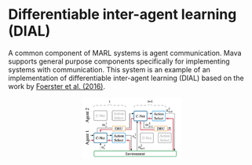 # Differentiable inter-agent learning (DIAL)

A common component of MARL systems is agent communication. Mava supports general purpose components specifically for implementing systems with communication. This system is an example of an implementation of differentiable inter-agent learning (DIAL) based on the work by [Foerster et al. (2016)][Foerster et al., 2016].

<p style="text-align:center;">
<img src="../../../../docs/images/dial.png" width="40%">
</p>

[Foerster et al., 2016]: https://arxiv.org/abs/1605.06676

